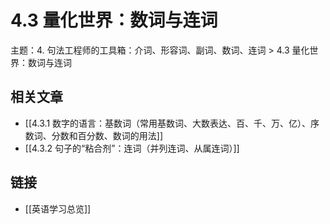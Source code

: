 # 4.3 量化世界：数词与连词

主题：4. 句法工程师的工具箱：介词、形容词、副词、数词、连词 > 4.3 量化世界：数词与连词

## 相关文章

- [[4.3.1 数字的语言：基数词（常用基数词、大数表达、百、千、万、亿）、序数词、分数和百分数、数词的用法]]
- [[4.3.2 句子的“粘合剂”：连词（并列连词、从属连词）]]

## 链接

- [[英语学习总览]]

